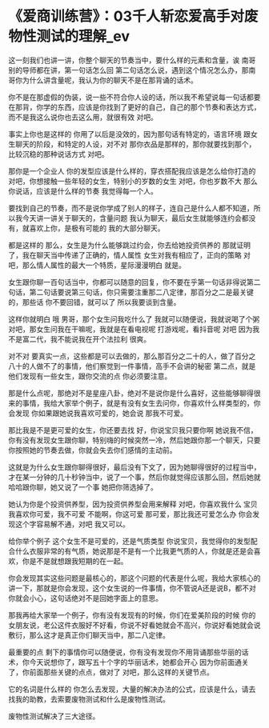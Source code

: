 # 《爱商训练营》：03千人斩恋爱高手对废物性测试的理解_ev

这一刻我们也讲一讲，你整个聊天的节奏当中，要什么样的元素和含量，诶 南哥 别的导师都在讲，第一句话怎么回 第二句话怎么说，遇到这个情况怎么办，那南哥你为什么讲含量呢，我认为你的聊天不是在那背诵的话术。

你不是在那虚假的伪装，说一些不符合你人设的话，所以我不希望说每一句话都要在那背，你学的东西，应该是你找到了更好的自己，自己的那个节奏和表达方式，而不是我这么说你也去这么用，就很有效 对吧。

事实上你也是这样的 你用了以后是没效的，因为那句话有特定的，语言环境 跟女生聊天的阶段，和特定的人设，对不对 那你衣品是那样的，那你就要找到那个，比较沉稳的那种说话方式 对吧。

那你是一个企业人 你的发型应该是什么样的，穿衣搭配我应该是怎么给你打造的 对吧，你想接触一些年轻的女生，特别小的岁数的女生 对吧，你也岁数不大 那么你说话，应该是什么样的节奏 我觉得每一个人。

要找到自己的节奏，而不是说你学成了别人的样子，连自己是什么人都不知道，所以我今天讲一讲关于聊天的，含量问题 我认为聊天，最后女生就能够连约会都没有，就喜欢上你，是极有可能的 我的大部分聊天。

都是这样的 那么，女生是为什么能够跳过约会，你去给她投资供养的 那就证明了，我在聊天当中传递了正确的，情人属性 女生对我有相应了，正向的策略 对吧，那么情人属性的最大一个特质，星际漫漫明白 就是。

女生跟你聊一百句话当中，你都可以随意的回复，你不要在乎第一句话非得说第二句话，第二句话要说第三句话，你只需要注重那二八定律，那百分之二是最关键的，那些话 你不要回错，就可以了 所以我要谈到含量。

这样你就明白 哦 男哥，那个女生问我吃什么了 我就可以随便说，我就说喝了个粥 对吧，那女生问我在干嘛呢，我就是在看电视呢 打游戏呢，看抖音呢 对吧 因为我不是富二代，我不能说我在开个法拉利 很爽。

对不对 要真实一点，这些都是可以去做的，那么那百分之二十的人，做了百分之八十的人做不了的事情，他们察觉到一件事情，高手不会讲的秘密 第二点，就是他们发现有一些女生，跟你交流的点 你必须要注意。

那是什么点呢，那绝对不是星座八卦，绝对不是说你是什么喜好，这些能够聊得很来的事情，我给大家举个例子，就是有没有女生去问你，你喜欢什么样类型的，你会发现 你如果跟她说我喜欢可爱的，她会说 那我不可爱。

那比我是不是更可爱的女生，你还要去找 好，你说宝贝我只要你啊 她说我不信，你有没有发现女生跟你聊，特别嗨的时候突然一冷，然后她跟你那一个聊天，只要你按照她的节奏去做，你就会失去你们感情的主动前。

这就是为什么女生跟你聊得很好，最后没有下文了，因为她聊得很好的过程当中，才在某一分钟的几十秒钟当中，说了一个事，然后你就觉得应该那么回，然后她就哈哈跟你聊，她又说了一个事 她把你筛选掉了。

她认为你是个投资供养型，因为投资供养型会用来解释 对吧，你喜欢我什么 宝贝我喜欢你可爱，我不可爱 不能啊，你这可爱 那可爱，那比我还可爱怎么办 你会发现这个字容易解不通，对吧 我又可以。

给你举个例子 这个女生不是可爱的，还是气质类型 你说宝贝，我觉得你的发型配合什么衣服非常的有气质，她说那是不是有一个比我更气质的人，你就是还是会喜欢，你是不是就想跟我短期的在一起。

你会发现其实这些问题是最核心的，那这个问题的代表是什么呢，我给大家核心的讲一下，那就是你会发现，这个女生说的一件事情，你不管说A还是说B，都不对 你就会小心，这句话绝对不是回她字面上的意思。

那我再给大家举一个例子，你有没有发现有的时候，你们在爱美阶段的时候 你的女朋友说，老公这件衣服好不好看，你说不好看她就会不高兴，你说好看她就会说敷衍，那么这才是真正你们聊天当中，那二八定律。

最重要的点 剩下的事情你可以随便说，你有没有发现你不用背诵那些华丽的话术，你今天说想你了，跟写五十个字的华丽话术，她都会开心 因为你前面通关了，你前面那些关键的点点，做对了 对吧，那么这样的关键节点。

它的名词是什么样的 你怎么去发现，大量的解决办法的公式，应该是什么，请去找我的助教，去索要废物测试和什么是废物性测试。

废物性测试解决了三大途径。